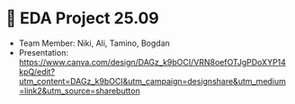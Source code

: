 # 🎯 EDA Project 25.09 
- Team Member: Niki, Ali, Tamino, Bogdan
- Presentation: https://www.canva.com/design/DAGz_k9bOCI/VRN8oefOTJgPDoXYP14kpQ/edit?utm_content=DAGz_k9bOCI&utm_campaign=designshare&utm_medium=link2&utm_source=sharebutton
